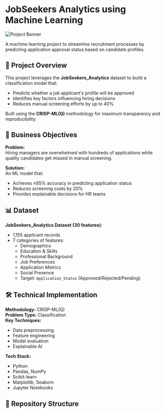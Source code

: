 # JobSeekers Analytics using Machine Learning

![Project Banner](https://via.placeholder.com/1200x400?text=JobSeekers+Analytics+ML+Project)

A machine learning project to streamline recruitment processes by predicting application approval status based on candidate profiles.

## 📌 Project Overview

This project leverages the **JobSeekers_Analytics** dataset to build a classification model that:
- Predicts whether a job applicant's profile will be approved
- Identifies key factors influencing hiring decisions
- Reduces manual screening efforts by up to 40%

Built using the **CRISP-ML(Q)** methodology for maximum transparency and reproducibility.

## 🎯 Business Objectives

**Problem:**  
Hiring managers are overwhelmed with hundreds of applications while quality candidates get missed in manual screening.

**Solution:**  
An ML model that:
- Achieves ≥85% accuracy in predicting application status
- Reduces screening costs by 20%
- Provides explainable decisions for HR teams

## 📊 Dataset

**JobSeekers_Analytics Dataset (30 features):**
- 1,155 applicant records
- 7 categories of features:
  - Demographics
  - Education & Skills
  - Professional Background
  - Job Preferences
  - Application Metrics
  - Social Presence
  - Target: `Application_Status` (Approved/Rejected/Pending)

## 🛠️ Technical Implementation

**Methodology:** CRISP-ML(Q)  
**Problem Type:** Classification  
**Key Techniques:**
- Data preprocessing
- Feature engineering
- Model evaluation
- Explainable AI

**Tech Stack:**
- Python
- Pandas, NumPy
- Scikit-learn
- Matplotlib, Seaborn
- Jupyter Notebooks

## 📂 Repository Structure
